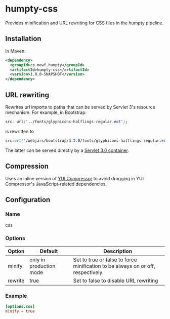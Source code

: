 # humpty-css

Provides minification and URL rewriting for CSS files in the humpty pipeline.

## Installation

In Maven:

````xml
<dependency>
  <groupId>co.mewf.humpty</groupId>
  <artifactId>humpty-css</artifactId>
  <version>1.0.0-SNAPSHOT</version>
</dependency>
````

## URL rewriting

Rewrites url imports to paths that can be served by Servlet 3's resource mechanism. For example, in Bootstrap:

````css
src: url('../fonts/glyphicons-halflings-regular.eot');
````

is rewritten to

````css
src:url('/webjars/bootstrap/3.2.0/fonts/glyphicons-halflings-regular.eot');
````

The latter can be served directly by a [Servlet 3.0 container](http://alexismp.wordpress.com/2010/04/28/web-inflib-jarmeta-infresources/).

## Compression

Uses an inline version of [YUI Compressor](http://yui.github.io/yuicompressor/) to avoid dragging in YUI Compressor's JavaScript-related dependencies.

## Configuration

### Name

css

### Options

Option|Default|Description
------|-------|-----------
minify|only in production mode|Set to true or false to force minification to be always on or off, respectively
rewrite|true|Set to false to disable URL rewriting

### Example

````toml
[options.css]
minify = true
````